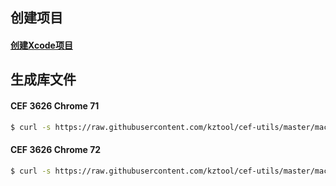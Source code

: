 ## 创建项目
#### [创建Xcode项目](project-create/README.md)

## 生成库文件

#### CEF 3626 Chrome 71
```bash
$ curl -s https://raw.githubusercontent.com/kztool/cef-utils/master/macos/cef3578/install.sh | bash
```

#### CEF 3626 Chrome 72
```bash
$ curl -s https://raw.githubusercontent.com/kztool/cef-utils/master/macos/cef3626/install.sh | bash
```
